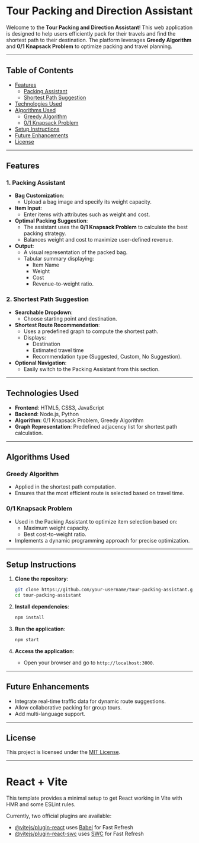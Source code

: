 # Tour Packing and Direction Assistant

Welcome to the **Tour Packing and Direction Assistant**! This web application is designed to help users efficiently pack for their travels and find the shortest path to their destination. The platform leverages **Greedy Algorithm** and **0/1 Knapsack Problem** to optimize packing and travel planning.

---

## Table of Contents
- [Features](#features)
  - [Packing Assistant](#1-packing-assistant)
  - [Shortest Path Suggestion](#2-shortest-path-suggestion)
- [Technologies Used](#technologies-used)
- [Algorithms Used](#algorithms-used)
  - [Greedy Algorithm](#greedy-algorithm)
  - [0/1 Knapsack Problem](#01-knapsack-problem)
- [Setup Instructions](#setup-instructions)
- [Future Enhancements](#future-enhancements)
- [License](#license)

---

## Features

### **1. Packing Assistant**
- **Bag Customization**:
  - Upload a bag image and specify its weight capacity.
- **Item Input**:
  - Enter items with attributes such as weight and cost.
- **Optimal Packing Suggestion**:
  - The assistant uses the **0/1 Knapsack Problem** to calculate the best packing strategy.
  - Balances weight and cost to maximize user-defined revenue.
- **Output**:
  - A visual representation of the packed bag.
  - Tabular summary displaying:
    - Item Name
    - Weight
    - Cost
    - Revenue-to-weight ratio.

### **2. Shortest Path Suggestion**
- **Searchable Dropdown**:
  - Choose starting point and destination.
- **Shortest Route Recommendation**:
  - Uses a predefined graph to compute the shortest path.
  - Displays:
    - Destination
    - Estimated travel time
    - Recommendation type (Suggested, Custom, No Suggestion).
- **Optional Navigation**:
  - Easily switch to the Packing Assistant from this section.

---

## Technologies Used
- **Frontend**: HTML5, CSS3, JavaScript
- **Backend**: Node.js, Python
- **Algorithm**: 0/1 Knapsack Problem, Greedy Algorithm
- **Graph Representation**: Predefined adjacency list for shortest path calculation.

---

## Algorithms Used

### **Greedy Algorithm**
- Applied in the shortest path computation.
- Ensures that the most efficient route is selected based on travel time.

### **0/1 Knapsack Problem**
- Used in the Packing Assistant to optimize item selection based on:
  - Maximum weight capacity.
  - Best cost-to-weight ratio.
- Implements a dynamic programming approach for precise optimization.

---

## Setup Instructions
1. **Clone the repository**:
   ```bash
   git clone https://github.com/your-username/tour-packing-assistant.git
   cd tour-packing-assistant
   ```

2. **Install dependencies**:
   ```bash
   npm install
   ```

3. **Run the application**:
   ```bash
   npm start
   ```

4. **Access the application**:
   - Open your browser and go to `http://localhost:3000`.

---

## Future Enhancements
- Integrate real-time traffic data for dynamic route suggestions.
- Allow collaborative packing for group tours.
- Add multi-language support.

---

## License
This project is licensed under the [MIT License](LICENSE).

---

# React + Vite

This template provides a minimal setup to get React working in Vite with HMR and some ESLint rules.

Currently, two official plugins are available:

- [@vitejs/plugin-react](https://github.com/vitejs/vite-plugin-react/blob/main/packages/plugin-react/README.md) uses [Babel](https://babeljs.io/) for Fast Refresh
- [@vitejs/plugin-react-swc](https://github.com/vitejs/vite-plugin-react-swc) uses [SWC](https://swc.rs/) for Fast Refresh
